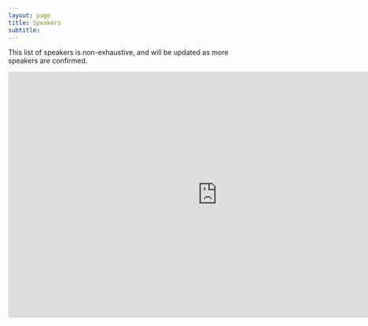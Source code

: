 ```yaml
---
layout: page
title: Speakers 
subtitle: 
---
```


This list of speakers is non-exhaustive, and will be updated as more speakers are confirmed.

<iframe src="https://cdn.rawgit.com/ashv-sandbox/ashv-sandbox.github.io/6d836fbf/speakers.html" frameborder="0" allowfullscreen width="850" height="500" align="center"></iframe>
